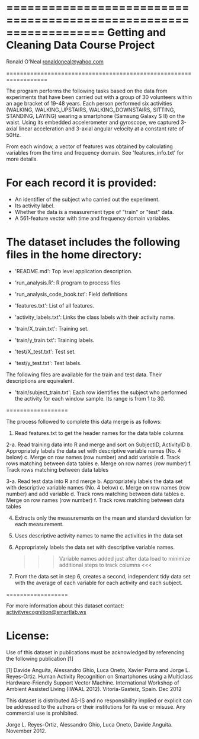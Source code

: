 ==================================================================
Getting and Cleaning Data
Course Project
==================================================================
Ronald O'Neal
ronaldoneal@yahoo.com

==================================================================

The program performs the following tasks based on the data from experiments that have been carried out with a group of 30 volunteers within an age bracket of 19-48 years. Each person performed six activities (WALKING, WALKING_UPSTAIRS, WALKING_DOWNSTAIRS, SITTING, STANDING, LAYING) wearing a smartphone (Samsung Galaxy S II) on the waist. Using its embedded accelerometer and gyroscope, we captured 3-axial linear acceleration and 3-axial angular velocity at a constant rate of 50Hz. 

From each window, a vector of features was obtained by calculating variables from the time and frequency domain. See 'features_info.txt' for more details. 

For each record it is provided:
================================================================================================

- An identifier of the subject who carried out the experiment.
- Its activity label.
- Whether the data is a measurement type of "train" or "test" data.
- A 561-feature vector with time and frequency domain variables. 

The dataset includes the following files in the home directory:
================================================================================================

- 'README.md':  Top level application description.

- 'run_analysis.R': R program to process files

- 'run_analysis_code_book.txt': Field definitions

- 'features.txt': List of all features.

- 'activity_labels.txt': Links the class labels with their activity name.

- 'train/X_train.txt': Training set.

- 'train/y_train.txt': Training labels.

- 'test/X_test.txt': Test set.

- 'test/y_test.txt': Test labels.

The following files are available for the train and test data. Their descriptions are equivalent. 

- 'train/subject_train.txt': Each row identifies the subject who performed the activity for each window sample. Its range is from 1 to 30. 

==================

The process followed to complete this data merge is as follows:

  1.  Read features.txt to get the header names for the data table columns
  
  2-a. Read training data into R and merge and sort on SubjectID, ActivityID
    b. Appropriately labels the data set with descriptive variable names (No. 4 below)
    c. Merge on row names (row number) and add variable
    d. Track rows matching between data tables
    e. Merge on row names (row number)
    f. Track rows matching between data tables
  
  3-a. Read test data into R and merge
    b. Appropriately labels the data set with descriptive variable names (No. 4 below)
    c. Merge on row names (row number) and add variable
    d. Track rows matching between data tables
    e. Merge on row names (row number)
    f. Track rows matching between data tables
    
  4. Extracts only the measurements on the mean and standard deviation for each measurement. 
  
  5. Uses descriptive activity names to name the activities in the data set

  6. Appropriately labels the data set with descriptive variable names.
     
     >>> Variable names added just after data load to minimize additional steps to track columns <<<

  7. From the data set in step 6, creates a second, independent tidy data set with the 
     average of each variable for each activity and each subject.

==================


For more information about this dataset contact: activityrecognition@smartlab.ws

License:
========
Use of this dataset in publications must be acknowledged by referencing the following publication [1] 

[1] Davide Anguita, Alessandro Ghio, Luca Oneto, Xavier Parra and Jorge L. Reyes-Ortiz. Human Activity Recognition on Smartphones using a Multiclass Hardware-Friendly Support Vector Machine. International Workshop of Ambient Assisted Living (IWAAL 2012). Vitoria-Gasteiz, Spain. Dec 2012

This dataset is distributed AS-IS and no responsibility implied or explicit can be addressed to the authors or their institutions for its use or misuse. Any commercial use is prohibited.

Jorge L. Reyes-Ortiz, Alessandro Ghio, Luca Oneto, Davide Anguita. November 2012.

